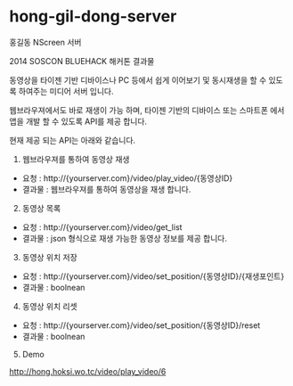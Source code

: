 hong-gil-dong-server
====================

홍길동 NScreen 서버

2014 SOSCON BLUEHACK 해커톤 결과물

동영상을 타이젠 기반 디바이스나 PC 등에서 쉽게 이어보기 및 동시재생을 할 수 있도록 하여주는 미디어 서버 입니다.

웹브라우져에서도 바로 재생이 가능 하며, 타이젠 기반의 디바이스 또는 스마트폰 에서 앱을 개발 할 수 있도록 API를 제공 합니다.

현재 제공 되는 API는 아래와 같습니다.


1. 웹브라우져를 통하여 동영상 재생

  - 요청 : http://{yourserver.com}/video/play_video/{동영상ID}
  - 결과물 : 웹브라우져를 통하여 동영상을 재생 합니다.

2. 동영상 목록

  - 요청 : http://{yourserver.com}/video/get_list
  - 결과물 : json 형식으로 재생 가능한 동영상 정보를 제공 합니다.
  
3. 동영상 위치 저장

  - 요청 : http://{yourserver.com}/video/set_position/{동영상ID}/{재생포인트}
  - 결과물 : boolnean

4. 동영상 위치 리셋
  - 요청 : http://{yourserver.com}/video/set_position/{동영상ID}/reset
  - 결과물 : boolnean


5. Demo

  http://hong.hoksi.wo.tc/video/play_video/6
